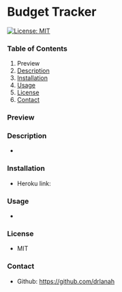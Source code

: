 # Budget Tracker

[![License: MIT](https://img.shields.io/badge/License-MIT-yellow.svg)](https://opensource.org/licenses/MIT)

### Table of Contents

1. Preview
2. [Description](#description)
3. [Installation](#installation)
4. [Usage](#usage)
5. [License](#license)
6. [Contact](#contact)

### Preview

### Description

-

### Installation

- Heroku link:

### Usage

-

### License

- MIT

### Contact

- Github: https://github.com/drlanah
